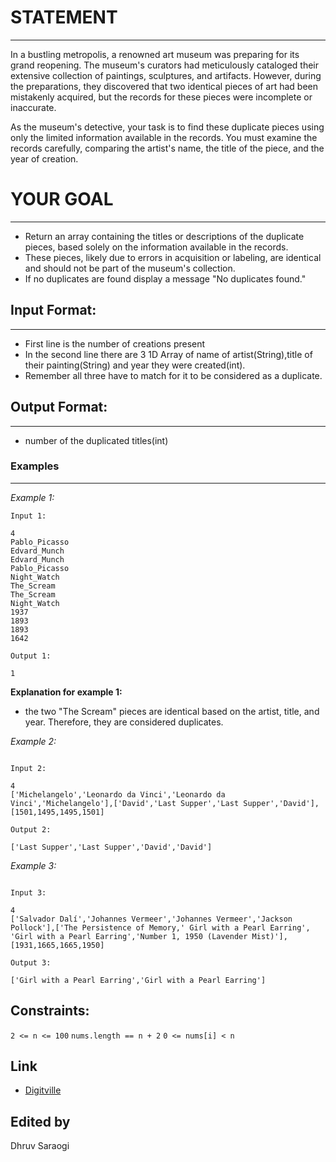 

# STATEMENT

-----

In a bustling metropolis, a renowned art museum was preparing for its grand reopening. The museum's curators had meticulously cataloged their extensive collection of paintings, sculptures, and artifacts. However, during the preparations, they discovered that two identical pieces of art had been mistakenly acquired, but the records for these pieces were incomplete or inaccurate.

As the museum's detective, your task is to find these duplicate pieces using only the limited information available in the records. You must examine the records carefully, comparing the artist's name, the title of the piece, and the year of creation.

# YOUR GOAL

------

- Return an array containing the titles or descriptions of the duplicate pieces, based solely on the information available in the records. 
- These pieces, likely due to errors in acquisition or labeling, are identical and should not be part of the museum's collection.
- If no duplicates are found display a message "No duplicates found."

## Input Format:
-------
- First line is the number of creations present
- In the second line there are 3 1D Array of name of artist(String),title of their painting(String) and year they were created(int). 
- Remember all three have to match for it to be considered as a duplicate.

## Output Format:
-----
- number of the duplicated titles(int)

### Examples
---

*Example 1:*
```
Input 1:

4
Pablo_Picasso
Edvard_Munch
Edvard_Munch
Pablo_Picasso
Night_Watch
The_Scream
The_Scream
Night_Watch
1937
1893
1893
1642

Output 1:

1

```
**Explanation for example 1:**

-  the two "The Scream" pieces are identical based on the artist, title, and year. Therefore, they are considered duplicates.

*Example 2:*
```

Input 2:

4
['Michelangelo','Leonardo da Vinci','Leonardo da Vinci','Michelangelo'],['David','Last Supper','Last Supper','David'],[1501,1495,1495,1501]

Output 2:

['Last Supper','Last Supper','David','David']

```

*Example 3:*
```

Input 3:

4
['Salvador Dalí','Johannes Vermeer','Johannes Vermeer','Jackson Pollock'],['The Persistence of Memory,' Girl with a Pearl Earring', 'Girl with a Pearl Earring','Number 1, 1950 (Lavender Mist)'],[1931,1665,1665,1950]

Output 3:

['Girl with a Pearl Earring','Girl with a Pearl Earring']

```

## Constraints:

`2 <= n <= 100`
`nums.length == n + 2`
`0 <= nums[i] < n`

## Link
- <a href="https://leetcode.com/problems/the-two-sneaky-numbers-of-digitville/description/">Digitville</a><br>


## Edited by
Dhruv Saraogi

